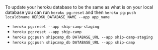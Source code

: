 To update your heroku database to be the same as what is on your local database you can run `heroku pg:reset` and then `heroku pg:push localdbname HEROKU_DATABASE_NAME --app app_name`

- `heroku pg:reset --app ship-camp-staging`
- `heroku pg:reset --app ship-camp`
- `heroku pg:push shipcamp_db DATABASE_URL --app ship-camp-staging`
- `heroku pg:push shipcamp_db DATABASE_URL --app ship-camp`
